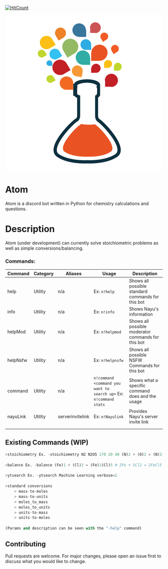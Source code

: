 [![HitCount](http://hits.dwyl.com/{sam-shridhar1950f}/{atom-py}.svg)](http://hits.dwyl.com/{sam-shridhar1950f}/{atom-py})
<p align="center">
  <img src="logo.png"/>
</p>

# Atom

Atom is a discord bot written in Python for chemistry calculations and questions.


# Description
Atom (under development) can currently solve stoichiometric problems as well as simple conversions/balancing.



### Commands: 
| Command  | Category | Aliases          | Usage                                                         | Description                                        |
|----------|----------|------------------|---------------------------------------------------------------|----------------------------------------------------|
| help     | Utility  | n/a              | Ex: `n!help`                                                    | Shows all possible standard commands for this bot  |
| info     | Utility  | n/a              | Ex: `n!info`                                                    | Shows Nayu's information                           |
| helpMod  | Utility  | n/a              | Ex: `n!helpmod`                                                 | Shows all possible moderator commands for this bot |
| helpNsfw | Utility  | n/a              | Ex: `n!helpnsfw`                                                | Shows all possible NSFW Commands for this bot      |
| command  | Utility  | n/a              | `n!command <command you want to search up>` Ex: `n!command stats` | Shows what a specific command does and the usage   |
| nayuLink | Utility  | serverinvitelink | Ex: `n!Nayulink`                                                | Provides Nayu's server invite link                 |
|          |          |                  |                                                               |                                                    |
|          |          |                  |                                                               |   



## Existing Commands (WIP)

```python
>stoichiometry Ex. -stoichiometry N2 N2O5 170 20 40 (N)2 + (O)2 = (N)2(O)5 # 340.0 grams of N2O5

>balance Ex. -balance (Fe)1 + (Cl)2 = (Fe)1(Cl)5 # 2Fe + 5Cl2 = 2FeCl5

>ytsearch Ex. -ytsearch Machine Learning verbose=2

>standard conversions 
    > mass-to-moles
    > mass-to-units
    > moles_to_mass
    > moles_to_units
    > units-to-mass
    > units-to-moles

(Params and description can be seen with the "-help" command)
```

## Contributing
Pull requests are welcome. For major changes, please open an issue first to discuss what you would like to change.
